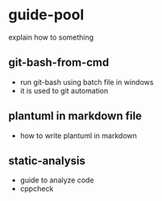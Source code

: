 # guide-pool
explain how to something

## git-bash-from-cmd
* run git-bash using batch file in windows
* it is used to git automation

## plantuml in markdown file
* how to write plantuml in markdown

## static-analysis
* guide to analyze code
* cppcheck